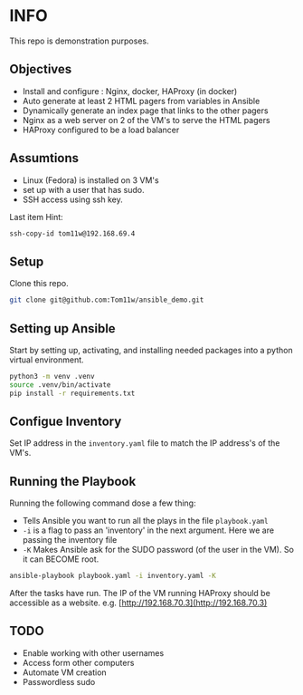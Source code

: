 # INFO

This repo is demonstration purposes.

## Objectives

- Install and configure : Nginx, docker, HAProxy (in docker)
- Auto generate at least 2 HTML pagers from variables in Ansible
- Dynamically generate an index page that links to the other pagers
- Nginx as a web server on 2 of the VM's to serve the HTML pagers
- HAProxy configured to be a load balancer

## Assumtions

- Linux (Fedora) is installed on 3 VM's
- set up with a user that has sudo.
- SSH access using ssh key.

Last item Hint:

```sh
ssh-copy-id tom11w@192.168.69.4
```

## Setup

Clone this repo.

```sh
git clone git@github.com:Tom11w/ansible_demo.git
```

## Setting up Ansible

Start by setting up, activating, and installing needed packages into a python virtual environment.

```sh
python3 -m venv .venv
source .venv/bin/activate
pip install -r requirements.txt
```

## Configue Inventory

Set IP address in the `inventory.yaml` file to match the IP address's of the VM's.

## Running the Playbook

Running the following command dose a few thing:

- Tells Ansible you want to run all the plays in the file `playbook.yaml`
- `-i` is a flag to pass an 'inventory' in the next argument. Here we are passing the inventory file
- `-K` Makes Ansible ask for the SUDO password (of the user in the VM). So it can BECOME root.

```sh
ansible-playbook playbook.yaml -i inventory.yaml -K
```

After the tasks have run. The IP of the VM running HAProxy should be accessible as a website.
e.g. [http://192.168.70.3](http://192.168.70.3)

## TODO

- Enable working with other usernames
- Access form other computers
- Automate VM creation
- Passwordless sudo

